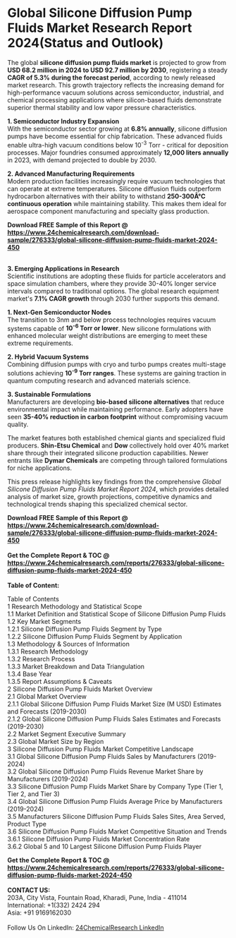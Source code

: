 <h1>Global Silicone Diffusion Pump Fluids Market Research Report 2024(Status and Outlook)</h1><p>The global <strong>silicone diffusion pump fluids market</strong> is projected to grow from <strong>USD 68.2 million in 2024 to USD 92.7 million by 2030</strong>, registering a steady <strong>CAGR of 5.3% during the forecast period</strong>, according to newly released market research. This growth trajectory reflects the increasing demand for high-performance vacuum solutions across semiconductor, industrial, and chemical processing applications where silicon-based fluids demonstrate superior thermal stability and low vapor pressure characteristics.</p><p><strong>1. Semiconductor Industry Expansion</strong><br>
With the semiconductor sector growing at <strong>6.8% annually</strong>, silicone diffusion pumps have become essential for chip fabrication. These advanced fluids enable ultra-high vacuum conditions below 10<sup>-3</sup> Torr - critical for deposition processes. Major foundries consumed approximately <strong>12,000 liters annually</strong> in 2023, with demand projected to double by 2030.</p><p><strong>2. Advanced Manufacturing Requirements</strong><br>
Modern production facilities increasingly require vacuum technologies that can operate at extreme temperatures. Silicone diffusion fluids outperform hydrocarbon alternatives with their ability to withstand <strong>250-300Â°C continuous operation</strong> while maintaining stability. This makes them ideal for aerospace component manufacturing and specialty glass production.</p><div><b>Download FREE Sample of this Report @ 
            <a href="https://www.24chemicalresearch.com/download-sample/276333/global-silicone-diffusion-pump-fluids-market-2024-450">
            https://www.24chemicalresearch.com/download-sample/276333/global-silicone-diffusion-pump-fluids-market-2024-450</a></b></div><br><p><strong>3. Emerging Applications in Research</strong><br>
Scientific institutions are adopting these fluids for particle accelerators and space simulation chambers, where they provide 30-40% longer service intervals compared to traditional options. The global research equipment market's <strong>7.1% CAGR growth</strong> through 2030 further supports this demand.</p><p><strong>1. Next-Gen Semiconductor Nodes</strong><br>
The transition to 3nm and below process technologies requires vacuum systems capable of <strong>10<sup>-6</sup> Torr or lower</strong>. New silicone formulations with enhanced molecular weight distributions are emerging to meet these extreme requirements.</p><p><strong>2. Hybrid Vacuum Systems</strong><br>
Combining diffusion pumps with cryo and turbo pumps creates multi-stage solutions achieving <strong>10<sup>-9</sup> Torr ranges</strong>. These systems are gaining traction in quantum computing research and advanced materials science.</p><p><strong>3. Sustainable Formulations</strong><br>
Manufacturers are developing <strong>bio-based silicone alternatives</strong> that reduce environmental impact while maintaining performance. Early adopters have seen <strong>35-40% reduction in carbon footprint</strong> without compromising vacuum quality.</p><p>The market features both established chemical giants and specialized fluid producers. <strong>Shin-Etsu Chemical</strong> and <strong>Dow</strong> collectively hold over 40% market share through their integrated silicone production capabilities. Newer entrants like <strong>Dymar Chemicals</strong> are competing through tailored formulations for niche applications.</p><p>This press release highlights key findings from the comprehensive <em>Global Silicone Diffusion Pump Fluids Market Report 2024</em>, which provides detailed analysis of market size, growth projections, competitive dynamics and technological trends shaping this specialized chemical sector.</p><div><b>Download FREE Sample of this Report @ 
            <a href="https://www.24chemicalresearch.com/download-sample/276333/global-silicone-diffusion-pump-fluids-market-2024-450">
            https://www.24chemicalresearch.com/download-sample/276333/global-silicone-diffusion-pump-fluids-market-2024-450</a></b></div><br><div><b>Get the Complete Report & TOC @ 
            <a href="https://www.24chemicalresearch.com/reports/276333/global-silicone-diffusion-pump-fluids-market-2024-450">
            https://www.24chemicalresearch.com/reports/276333/global-silicone-diffusion-pump-fluids-market-2024-450</a></b></div><br>
            <b>Table of Content:</b><p>Table of Contents<br />
1 Research Methodology and Statistical Scope<br />
1.1 Market Definition and Statistical Scope of Silicone Diffusion Pump Fluids<br />
1.2 Key Market Segments<br />
1.2.1 Silicone Diffusion Pump Fluids Segment by Type<br />
1.2.2 Silicone Diffusion Pump Fluids Segment by Application<br />
1.3 Methodology & Sources of Information<br />
1.3.1 Research Methodology<br />
1.3.2 Research Process<br />
1.3.3 Market Breakdown and Data Triangulation<br />
1.3.4 Base Year<br />
1.3.5 Report Assumptions & Caveats<br />
2 Silicone Diffusion Pump Fluids Market Overview<br />
2.1 Global Market Overview<br />
2.1.1 Global Silicone Diffusion Pump Fluids Market Size (M USD) Estimates and Forecasts (2019-2030)<br />
2.1.2 Global Silicone Diffusion Pump Fluids Sales Estimates and Forecasts (2019-2030)<br />
2.2 Market Segment Executive Summary<br />
2.3 Global Market Size by Region<br />
3 Silicone Diffusion Pump Fluids Market Competitive Landscape<br />
3.1 Global Silicone Diffusion Pump Fluids Sales by Manufacturers (2019-2024)<br />
3.2 Global Silicone Diffusion Pump Fluids Revenue Market Share by Manufacturers (2019-2024)<br />
3.3 Silicone Diffusion Pump Fluids Market Share by Company Type (Tier 1, Tier 2, and Tier 3)<br />
3.4 Global Silicone Diffusion Pump Fluids Average Price by Manufacturers (2019-2024)<br />
3.5 Manufacturers Silicone Diffusion Pump Fluids Sales Sites, Area Served, Product Type<br />
3.6 Silicone Diffusion Pump Fluids Market Competitive Situation and Trends<br />
3.6.1 Silicone Diffusion Pump Fluids Market Concentration Rate<br />
3.6.2 Global 5 and 10 Largest Silicone Diffusion Pump Fluids Player</p><div><b>Get the Complete Report & TOC @ 
            <a href="https://www.24chemicalresearch.com/reports/276333/global-silicone-diffusion-pump-fluids-market-2024-450">
            https://www.24chemicalresearch.com/reports/276333/global-silicone-diffusion-pump-fluids-market-2024-450</a></b></div><br><b>CONTACT US:</b><br>
            203A, City Vista, Fountain Road, Kharadi, Pune, India - 411014<br>
            International: +1(332) 2424 294<br>
            Asia: +91 9169162030 <br><br>
            Follow Us On LinkedIn: <a href="https://www.linkedin.com/company/24chemicalresearch/">24ChemicalResearch LinkedIn</a>